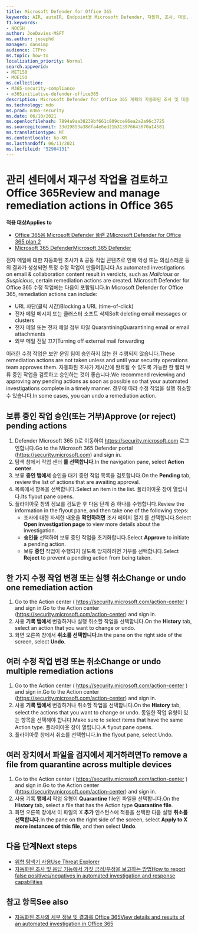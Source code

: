```yaml
---
title: Microsoft Defender for Office 365
keywords: AIR, autoIR, Endpoint용 Microsoft Defender, 자동화, 조사, 대응, 수정, 위협, 고급, 위협, 보호
f1.keywords:
- NOCSH
author: JoeDavies-MSFT
ms.author: josephd
manager: dansimp
audience: ITPro
ms.topic: how-to
localization_priority: Normal
search.appverid:
- MET150
- MOE150
ms.collection:
- M365-security-compliance
- m365initiative-defender-office365
description: Microsoft Defender for Office 365 계획의 자동화된 조사 및 대응 기능의 수정 조치에 대해 자세히 알아보습니다.
ms.technology: mdo
ms.prod: m365-security
ms.date: 06/10/2021
ms.openlocfilehash: 7894a9aa38239bf661c809cce96ea2a2a96c3725
ms.sourcegitcommit: 33d19853a38dfa4e6ed21b313976643670a14581
ms.translationtype: MT
ms.contentlocale: ko-KR
ms.lasthandoff: 06/11/2021
ms.locfileid: "52904131"
---
```

# <a name="review-and-manage-remediation-actions-in-office-365"></a><span data-ttu-id="a77c1-104">관리 센터에서 재구성 작업을 검토하고 Office 365</span><span class="sxs-lookup"><span data-stu-id="a77c1-104">Review and manage remediation actions in Office 365</span></span>

<span data-ttu-id="a77c1-105">**적용 대상**</span><span class="sxs-lookup"><span data-stu-id="a77c1-105">**Applies to**</span></span>
- [<span data-ttu-id="a77c1-106">Office 365용 Microsoft Defender 플랜 2</span><span class="sxs-lookup"><span data-stu-id="a77c1-106">Microsoft Defender for Office 365 plan 2</span></span>](defender-for-office-365.md)
- [<span data-ttu-id="a77c1-107">Microsoft 365 Defender</span><span class="sxs-lookup"><span data-stu-id="a77c1-107">Microsoft 365 Defender</span></span>](../defender/microsoft-365-defender.md)

<span data-ttu-id="a77c1-108">전자 메일에 대한 자동화된 조사가 & 공동 작업 콘텐츠로  인해 악성 또는 의심스러운 등의 결과가 생성되면 특정 수정 작업이 만들어집니다.</span><span class="sxs-lookup"><span data-stu-id="a77c1-108">As automated investigations on email & collaboration content result in verdicts, such as *Malicious* or *Suspicious*, certain remediation actions are created.</span></span> <span data-ttu-id="a77c1-109">Microsoft Defender for Office 365 수정 작업에는 다음이 포함됩니다.</span><span class="sxs-lookup"><span data-stu-id="a77c1-109">In Microsoft Defender for Office 365, remediation actions can include:</span></span>

- <span data-ttu-id="a77c1-110">URL 차단(클릭 시간)</span><span class="sxs-lookup"><span data-stu-id="a77c1-110">Blocking a URL (time-of-click)</span></span>
- <span data-ttu-id="a77c1-111">전자 메일 메시지 또는 클러스터 소프트 삭제</span><span class="sxs-lookup"><span data-stu-id="a77c1-111">Soft deleting email messages or clusters</span></span>
- <span data-ttu-id="a77c1-112">전자 메일 또는 전자 메일 첨부 파일 Quarantining</span><span class="sxs-lookup"><span data-stu-id="a77c1-112">Quarantining email or email attachments</span></span>
- <span data-ttu-id="a77c1-113">외부 메일 전달 끄기</span><span class="sxs-lookup"><span data-stu-id="a77c1-113">Turning off external mail forwarding</span></span>

<span data-ttu-id="a77c1-114">이러한 수정 작업은 보안 운영 팀이 승인하지 않는 한 수행되지 않습니다.</span><span class="sxs-lookup"><span data-stu-id="a77c1-114">These remediation actions are not taken unless and until your security operations team approves them.</span></span> <span data-ttu-id="a77c1-115">자동화된 조사가 제시간에 완료될 수 있도록 가능한 한 빨리 보류 중인 작업을 검토하고 승인하는 것이 좋습니다.</span><span class="sxs-lookup"><span data-stu-id="a77c1-115">We recommend reviewing and approving any pending actions as soon as possible so that your automated investigations complete in a timely manner.</span></span> <span data-ttu-id="a77c1-116">경우에 따라 수정 작업을 실행 취소할 수 있습니다.</span><span class="sxs-lookup"><span data-stu-id="a77c1-116">In some cases, you can undo a remediation action.</span></span>

## <a name="approve-or-reject-pending-actions"></a><span data-ttu-id="a77c1-117">보류 중인 작업 승인(또는 거부)</span><span class="sxs-lookup"><span data-stu-id="a77c1-117">Approve (or reject) pending actions</span></span>

1. <span data-ttu-id="a77c1-118">Defender Microsoft 365 ()로 이동하여 <https://security.microsoft.com> 로그인합니다.</span><span class="sxs-lookup"><span data-stu-id="a77c1-118">Go to the Microsoft 365 Defender portal (<https://security.microsoft.com>) and sign in.</span></span>
2. <span data-ttu-id="a77c1-119">탐색 창에서 작업 센터 **를 선택합니다.**</span><span class="sxs-lookup"><span data-stu-id="a77c1-119">In the navigation pane, select **Action center**.</span></span>
3. <span data-ttu-id="a77c1-120">보류 **중인 탭에서** 승인을 대기 중인 작업 목록을 검토합니다.</span><span class="sxs-lookup"><span data-stu-id="a77c1-120">On the **Pending** tab, review the list of actions that are awaiting approval.</span></span>
4. <span data-ttu-id="a77c1-121">목록에서 항목을 선택합니다.</span><span class="sxs-lookup"><span data-stu-id="a77c1-121">Select an item in the list.</span></span> <span data-ttu-id="a77c1-122">플라이아웃 창이 열립니다.</span><span class="sxs-lookup"><span data-stu-id="a77c1-122">Its flyout pane opens.</span></span> 
5. <span data-ttu-id="a77c1-123">플라이아웃 창의 정보를 검토한 후 다음 단계 중 하나를 수행합니다.</span><span class="sxs-lookup"><span data-stu-id="a77c1-123">Review the information in the flyout pane, and then take one of the following steps:</span></span>
   - <span data-ttu-id="a77c1-124">조사에 대한 자세한 내용을 **확인하려면** 조사 페이지 열기 를 선택합니다.</span><span class="sxs-lookup"><span data-stu-id="a77c1-124">Select **Open investigation page** to view more details about the investigation.</span></span>
   - <span data-ttu-id="a77c1-125">**승인을** 선택하여 보류 중인 작업을 초기화합니다.</span><span class="sxs-lookup"><span data-stu-id="a77c1-125">Select **Approve** to initiate a pending action.</span></span>
   - <span data-ttu-id="a77c1-126">보류 **중인** 작업이 수행되지 않도록 방지하려면 거부를 선택합니다.</span><span class="sxs-lookup"><span data-stu-id="a77c1-126">Select **Reject** to prevent a pending action from being taken.</span></span>

## <a name="change-or-undo-one-remediation-action"></a><span data-ttu-id="a77c1-127">한 가지 수정 작업 변경 또는 실행 취소</span><span class="sxs-lookup"><span data-stu-id="a77c1-127">Change or undo one remediation action</span></span>

1. <span data-ttu-id="a77c1-128">Go to the Action center ( <https://security.microsoft.com/action-center> ) and sign in.</span><span class="sxs-lookup"><span data-stu-id="a77c1-128">Go to the Action center (<https://security.microsoft.com/action-center>) and sign in.</span></span>
2. <span data-ttu-id="a77c1-129">사용 **기록 탭에서** 변경하거나 실행 취소할 작업을 선택합니다.</span><span class="sxs-lookup"><span data-stu-id="a77c1-129">On the **History** tab, select an action that you want to change or undo.</span></span>
3. <span data-ttu-id="a77c1-130">화면 오른쪽 창에서 **취소를 선택합니다.**</span><span class="sxs-lookup"><span data-stu-id="a77c1-130">In the pane on the right side of the screen, select **Undo**.</span></span>

## <a name="change-or-undo-multiple-remediation-actions"></a><span data-ttu-id="a77c1-131">여러 수정 작업 변경 또는 취소</span><span class="sxs-lookup"><span data-stu-id="a77c1-131">Change or undo multiple remediation actions</span></span>

1. <span data-ttu-id="a77c1-132">Go to the Action center ( <https://security.microsoft.com/action-center> ) and sign in.</span><span class="sxs-lookup"><span data-stu-id="a77c1-132">Go to the Action center (<https://security.microsoft.com/action-center>) and sign in.</span></span>
2. <span data-ttu-id="a77c1-133">사용 **기록 탭에서** 변경하거나 취소할 작업을 선택합니다.</span><span class="sxs-lookup"><span data-stu-id="a77c1-133">On the **History** tab, select the actions that you want to change or undo.</span></span> <span data-ttu-id="a77c1-134">동일한 작업 유형이 있는 항목을 선택해야 합니다.</span><span class="sxs-lookup"><span data-stu-id="a77c1-134">Make sure to select items that have the same Action type.</span></span> <span data-ttu-id="a77c1-135">플라이아웃 창이 열립니다.</span><span class="sxs-lookup"><span data-stu-id="a77c1-135">A flyout pane opens.</span></span>
3. <span data-ttu-id="a77c1-136">플라이아웃 창에서 취소를 선택합니다.</span><span class="sxs-lookup"><span data-stu-id="a77c1-136">In the flyout pane, select Undo.</span></span>

## <a name="to-remove-a-file-from-quarantine-across-multiple-devices"></a><span data-ttu-id="a77c1-137">여러 장치에서 파일을 검지에서 제거하려면</span><span class="sxs-lookup"><span data-stu-id="a77c1-137">To remove a file from quarantine across multiple devices</span></span>

1. <span data-ttu-id="a77c1-138">Go to the Action center ( <https://security.microsoft.com/action-center> ) and sign in.</span><span class="sxs-lookup"><span data-stu-id="a77c1-138">Go to the Action center (<https://security.microsoft.com/action-center>) and sign in.</span></span>
2. <span data-ttu-id="a77c1-139">사용 기록 **탭에서** 작업 유형이 **Quarantine** file인 파일을 선택합니다.</span><span class="sxs-lookup"><span data-stu-id="a77c1-139">On the **History** tab, select a file that has the Action type **Quarantine file**.</span></span>
3. <span data-ttu-id="a77c1-140">화면 오른쪽 창에서 이 파일의 X **추가** 인스턴스에 적용을 선택한 다음 실행 **취소를 선택합니다.**</span><span class="sxs-lookup"><span data-stu-id="a77c1-140">In the pane on the right side of the screen, select **Apply to X more instances of this file**, and then select **Undo**.</span></span>

## <a name="next-steps"></a><span data-ttu-id="a77c1-141">다음 단계</span><span class="sxs-lookup"><span data-stu-id="a77c1-141">Next steps</span></span>

- [<span data-ttu-id="a77c1-142">위협 탐색기 사용</span><span class="sxs-lookup"><span data-stu-id="a77c1-142">Use Threat Explorer</span></span>](threat-explorer.md)
- [<span data-ttu-id="a77c1-143">자동화된 조사 및 응답 기능에서 가짓 긍정/부정을 보고하는 방법</span><span class="sxs-lookup"><span data-stu-id="a77c1-143">How to report false positives/negatives in automated investigation and response capabilities</span></span>](air-report-false-positives-negatives.md)

## <a name="see-also"></a><span data-ttu-id="a77c1-144">참고 항목</span><span class="sxs-lookup"><span data-stu-id="a77c1-144">See also</span></span>

- [<span data-ttu-id="a77c1-145">자동화된 조사의 세부 정보 및 결과를 Office 365</span><span class="sxs-lookup"><span data-stu-id="a77c1-145">View details and results of an automated investigation in Office 365</span></span>](air-view-investigation-results.md)
